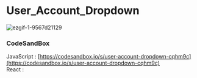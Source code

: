 # User_Account_Dropdown

![ezgif-1-9567d21129](https://github.com/MontaKr/CSS_Practice/assets/115155803/ec25be40-e667-48f9-ae04-76802f266b84)

### CodeSandBox 
JavaScript : [https://codesandbox.io/s/user-account-dropdown-cqhm9c](https://codesandbox.io/s/user-account-dropdown-cqhm9c) \
React : []()

